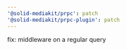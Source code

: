```yaml
---
'@solid-mediakit/prpc': patch
'@solid-mediakit/prpc-plugin': patch
---
```


fix: middleware on a regular query
